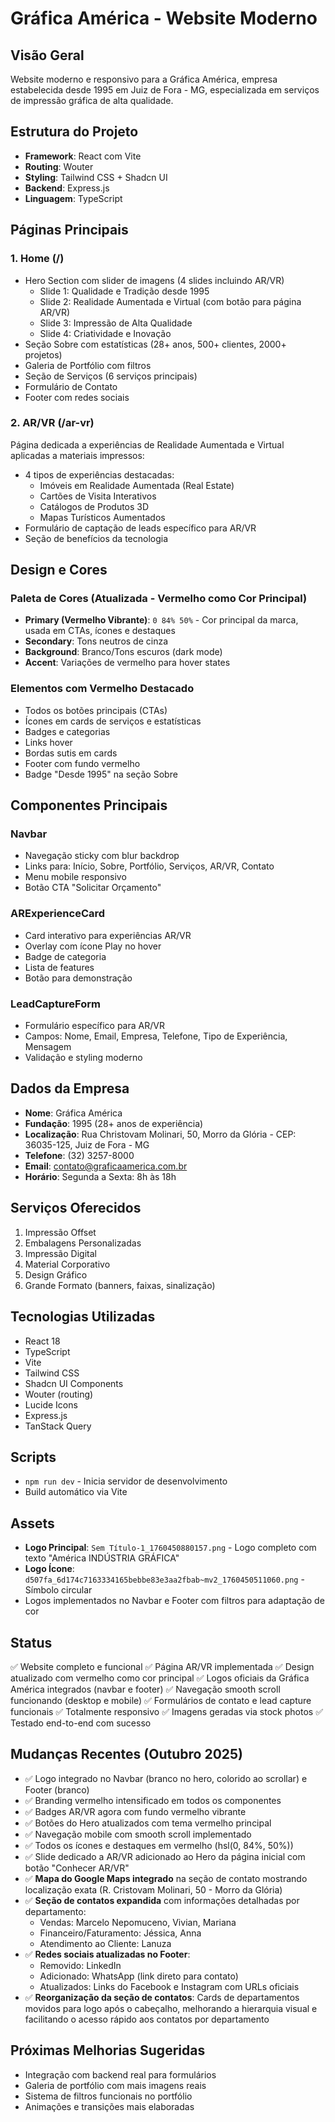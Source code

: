 # Gráfica América - Website Moderno

## Visão Geral
Website moderno e responsivo para a Gráfica América, empresa estabelecida desde 1995 em Juiz de Fora - MG, especializada em serviços de impressão gráfica de alta qualidade.

## Estrutura do Projeto
- **Framework**: React com Vite
- **Routing**: Wouter
- **Styling**: Tailwind CSS + Shadcn UI
- **Backend**: Express.js
- **Linguagem**: TypeScript

## Páginas Principais

### 1. Home (/)
- Hero Section com slider de imagens (4 slides incluindo AR/VR)
  - Slide 1: Qualidade e Tradição desde 1995
  - Slide 2: Realidade Aumentada e Virtual (com botão para página AR/VR)
  - Slide 3: Impressão de Alta Qualidade
  - Slide 4: Criatividade e Inovação
- Seção Sobre com estatísticas (28+ anos, 500+ clientes, 2000+ projetos)
- Galeria de Portfólio com filtros
- Seção de Serviços (6 serviços principais)
- Formulário de Contato
- Footer com redes sociais

### 2. AR/VR (/ar-vr)
Página dedicada a experiências de Realidade Aumentada e Virtual aplicadas a materiais impressos:
- 4 tipos de experiências destacadas:
  - Imóveis em Realidade Aumentada (Real Estate)
  - Cartões de Visita Interativos
  - Catálogos de Produtos 3D
  - Mapas Turísticos Aumentados
- Formulário de captação de leads específico para AR/VR
- Seção de benefícios da tecnologia

## Design e Cores

### Paleta de Cores (Atualizada - Vermelho como Cor Principal)
- **Primary (Vermelho Vibrante)**: `0 84% 50%` - Cor principal da marca, usada em CTAs, ícones e destaques
- **Secondary**: Tons neutros de cinza
- **Background**: Branco/Tons escuros (dark mode)
- **Accent**: Variações de vermelho para hover states

### Elementos com Vermelho Destacado
- Todos os botões principais (CTAs)
- Ícones em cards de serviços e estatísticas
- Badges e categorias
- Links hover
- Bordas sutis em cards
- Footer com fundo vermelho
- Badge "Desde 1995" na seção Sobre

## Componentes Principais

### Navbar
- Navegação sticky com blur backdrop
- Links para: Início, Sobre, Portfólio, Serviços, AR/VR, Contato
- Menu mobile responsivo
- Botão CTA "Solicitar Orçamento"

### ARExperienceCard
- Card interativo para experiências AR/VR
- Overlay com ícone Play no hover
- Badge de categoria
- Lista de features
- Botão para demonstração

### LeadCaptureForm
- Formulário específico para AR/VR
- Campos: Nome, Email, Empresa, Telefone, Tipo de Experiência, Mensagem
- Validação e styling moderno

## Dados da Empresa
- **Nome**: Gráfica América
- **Fundação**: 1995 (28+ anos de experiência)
- **Localização**: Rua Christovam Molinari, 50, Morro da Glória - CEP: 36035-125, Juiz de Fora - MG
- **Telefone**: (32) 3257-8000
- **Email**: contato@graficaamerica.com.br
- **Horário**: Segunda a Sexta: 8h às 18h

## Serviços Oferecidos
1. Impressão Offset
2. Embalagens Personalizadas
3. Impressão Digital
4. Material Corporativo
5. Design Gráfico
6. Grande Formato (banners, faixas, sinalização)

## Tecnologias Utilizadas
- React 18
- TypeScript
- Vite
- Tailwind CSS
- Shadcn UI Components
- Wouter (routing)
- Lucide Icons
- Express.js
- TanStack Query

## Scripts
- `npm run dev` - Inicia servidor de desenvolvimento
- Build automático via Vite

## Assets
- **Logo Principal**: `Sem Título-1_1760450880157.png` - Logo completo com texto "América INDÚSTRIA GRÁFICA"
- **Logo Ícone**: `d507fa_6d174c7163334165bebbe83e3aa2fbab~mv2_1760450511060.png` - Símbolo circular
- Logos implementados no Navbar e Footer com filtros para adaptação de cor

## Status
✅ Website completo e funcional
✅ Página AR/VR implementada
✅ Design atualizado com vermelho como cor principal
✅ Logos oficiais da Gráfica América integrados (navbar e footer)
✅ Navegação smooth scroll funcionando (desktop e mobile)
✅ Formulários de contato e lead capture funcionais
✅ Totalmente responsivo
✅ Imagens geradas via stock photos
✅ Testado end-to-end com sucesso

## Mudanças Recentes (Outubro 2025)
- ✅ Logo integrado no Navbar (branco no hero, colorido ao scrollar) e Footer (branco)
- ✅ Branding vermelho intensificado em todos os componentes
- ✅ Badges AR/VR agora com fundo vermelho vibrante
- ✅ Botões do Hero atualizados com tema vermelho principal
- ✅ Navegação mobile com smooth scroll implementado
- ✅ Todos os ícones e destaques em vermelho (hsl(0, 84%, 50%))
- ✅ Slide dedicado a AR/VR adicionado ao Hero da página inicial com botão "Conhecer AR/VR"
- ✅ **Mapa do Google Maps integrado** na seção de contato mostrando localização exata (R. Cristovam Molinari, 50 - Morro da Glória)
- ✅ **Seção de contatos expandida** com informações detalhadas por departamento:
  - Vendas: Marcelo Nepomuceno, Vivian, Mariana
  - Financeiro/Faturamento: Jéssica, Anna
  - Atendimento ao Cliente: Lanuza
- ✅ **Redes sociais atualizadas no Footer**:
  - Removido: LinkedIn
  - Adicionado: WhatsApp (link direto para contato)
  - Atualizados: Links do Facebook e Instagram com URLs oficiais
- ✅ **Reorganização da seção de contatos**: Cards de departamentos movidos para logo após o cabeçalho, melhorando a hierarquia visual e facilitando o acesso rápido aos contatos por departamento

## Próximas Melhorias Sugeridas
- Integração com backend real para formulários
- Galeria de portfólio com mais imagens reais
- Sistema de filtros funcionais no portfólio
- Animações e transições mais elaboradas
